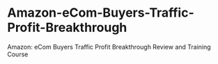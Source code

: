 # Amazon-eCom-Buyers-Traffic-Profit-Breakthrough
Amazon: eCom Buyers Traffic Profit Breakthrough Review and Training Course
